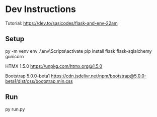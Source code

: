 # Dev Instructions
Tutorial: https://dev.to/sasicodes/flask-and-env-22am

## Setup
py -m venv env
.\env\Scripts\activate
pip install flask flask-sqlalchemy gunicorn

HTMX 1.5.0
https://unpkg.com/htmx.org@1.5.0

Bootstrap 5.0.0-beta1
https://cdn.jsdelivr.net/npm/bootstrap@5.0.0-beta1/dist/css/bootstrap.min.css

## Run
py run.py

